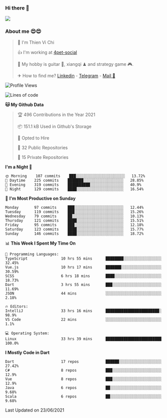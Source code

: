 ### Hi there 👋
![](https://media1.tenor.com/images/9aa4aee77151757a310fcdb4b8fd2a0a/tenor.gif?itemid=12671405)

### About me 😍😍

> 🙎 I'm Thien Vi Chi
> 
> 👍 I'm working at [4pet-social](https://github.com/4pet-social)
>
> 🥞 My hobby is guitar 🎸, xiangqi ♟ and strategy game 🎮.
> 
> ✈ How to find me? [Linkedin](https://www.linkedin.com/in/tvc12/) - [Telegram](https://t.me/yeutham212) - [Mail 📧](mailto:meomeocf98@gmail.com)
> 

<!--START_SECTION:waka-->
![Profile Views](http://img.shields.io/badge/Profile%20Views-6-blue)

![Lines of code](https://img.shields.io/badge/From%20Hello%20World%20I%27ve%20Written-745135%20lines%20of%20code-blue)

**🐱 My Github Data** 

> 🏆 496 Contributions in the Year 2021
 > 
> 📦 151.1 kB Used in Github's Storage 
 > 
> 💼 Opted to Hire
 > 
> 📜 32 Public Repositories 
 > 
> 🔑 15 Private Repositories  
 > 
**I'm a Night 🦉** 

```text
🌞 Morning    107 commits    ███░░░░░░░░░░░░░░░░░░░░░░   13.72% 
🌆 Daytime    225 commits    ███████░░░░░░░░░░░░░░░░░░   28.85% 
🌃 Evening    319 commits    ██████████░░░░░░░░░░░░░░░   40.9% 
🌙 Night      129 commits    ████░░░░░░░░░░░░░░░░░░░░░   16.54%

```
📅 **I'm Most Productive on Sunday** 

```text
Monday       97 commits     ███░░░░░░░░░░░░░░░░░░░░░░   12.44% 
Tuesday      119 commits    ███░░░░░░░░░░░░░░░░░░░░░░   15.26% 
Wednesday    79 commits     ██░░░░░░░░░░░░░░░░░░░░░░░   10.13% 
Thursday     121 commits    ████░░░░░░░░░░░░░░░░░░░░░   15.51% 
Friday       95 commits     ███░░░░░░░░░░░░░░░░░░░░░░   12.18% 
Saturday     123 commits    ████░░░░░░░░░░░░░░░░░░░░░   15.77% 
Sunday       146 commits    ████░░░░░░░░░░░░░░░░░░░░░   18.72%

```


📊 **This Week I Spent My Time On** 

```text
💬 Programming Languages: 
TypeScript               10 hrs 55 mins      ████████░░░░░░░░░░░░░░░░░   32.45% 
Vue.js                   10 hrs 17 mins      ███████░░░░░░░░░░░░░░░░░░   30.59% 
SCSS                     6 hrs 18 mins       ████░░░░░░░░░░░░░░░░░░░░░   18.73% 
Dart                     3 hrs 55 mins       ███░░░░░░░░░░░░░░░░░░░░░░   11.69% 
JSON                     44 mins             ░░░░░░░░░░░░░░░░░░░░░░░░░   2.18%

🔥 Editors: 
IntelliJ                 33 hrs 16 mins      ████████████████████████░   98.9% 
VS Code                  22 mins             ░░░░░░░░░░░░░░░░░░░░░░░░░   1.1%

💻 Operating System: 
Linux                    33 hrs 39 mins      █████████████████████████   100.0%

```

**I Mostly Code in Dart** 

```text
Dart                     17 repos            ██████░░░░░░░░░░░░░░░░░░░   27.42% 
C#                       8 repos             ███░░░░░░░░░░░░░░░░░░░░░░   12.9% 
Vue                      8 repos             ███░░░░░░░░░░░░░░░░░░░░░░   12.9% 
Java                     6 repos             ██░░░░░░░░░░░░░░░░░░░░░░░   9.68% 
Scala                    6 repos             ██░░░░░░░░░░░░░░░░░░░░░░░   9.68%

```



 Last Updated on 23/06/2021
<!--END_SECTION:waka-->